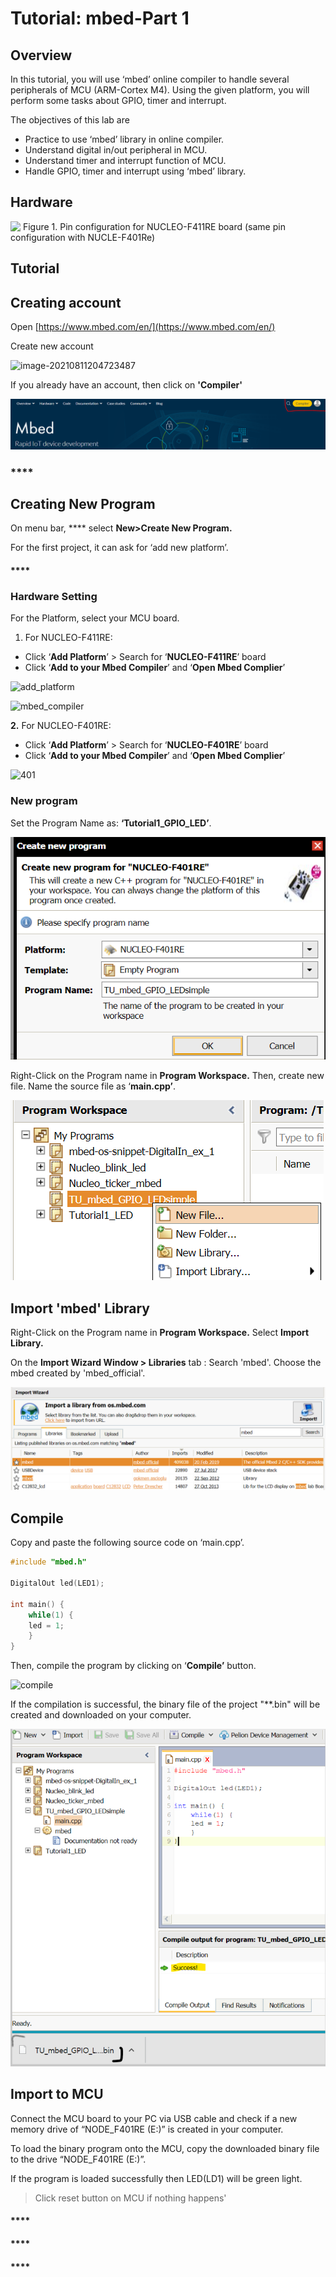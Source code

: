 # Tutorial: mbed-Part 1

## Overview

In this tutorial, you will use ‘mbed’ online compiler to handle several peripherals of MCU (ARM-Cortex M4). Using the given platform, you will perform some tasks about GPIO, timer and interrupt.

The objectives of this lab are

* Practice to use ‘mbed’ library in online compiler.
* Understand digital in/out peripheral in MCU.
* Understand timer and interrupt function of MCU.
* Handle GPIO, timer and interrupt using ‘mbed’ library.

## Hardware

![​ Figure 1. Pin configuration for NUCLEO-F411RE board (same pin configuration with NUCLE-F401Re)](https://user-images.githubusercontent.com/79825525/129155781-83639c1d-bb1f-4cc9-b3d5-3a080426d382.jpg)

## Tutorial

## Creating account

Open [https://www.mbed.com/en/](https://www.mbed.com/en/)

Create new account

![image-20210811204723487](https://user-images.githubusercontent.com/79825525/129155672-82f51b2d-1bdd-4016-a4f6-3ffd60923ec9.png)

If you already have an account, then click on **'Compiler'**

![](<../../.gitbook/assets/image (17).png>)

### \*\*\*\*

## **Creating New Program**

On menu bar, \*\*\*\* select **New>Create New Program.**

For the first project, it can ask for ‘add new platform’.

#### \*\*\*\*

### **Hardware Setting**

For the Platform, select your MCU board.

1. For NUCLEO-F411RE:

* Click ‘**Add Platform**’ > Search for ‘**NUCLEO-F411RE**’ board
* Click ‘**Add to your Mbed Compiler**’ and ‘**Open Mbed Complier**’

![add\_platform](https://user-images.githubusercontent.com/79825525/129156475-64577741-2f1d-4a5d-9872-d7a27abe9b8e.png)

![mbed\_compiler](https://user-images.githubusercontent.com/79825525/129157119-ac6bd034-428c-4981-80be-7b7b0cbbcd9c.png)

**2.** For NUCLEO-F401RE:

* Click ‘**Add Platform**’ > Search for ‘**NUCLEO-F401RE**’ board
* Click ‘**Add to your Mbed Compiler**’ and ‘**Open Mbed Complier**’

![401](https://user-images.githubusercontent.com/79825525/129155462-259c330a-493f-478f-a050-3acf474d7708.png)

### New program

Set the Program Name as: **‘Tutorial1\_GPIO\_LED’**.

![](<../../.gitbook/assets/image (2) (1) (1) (1) (1) (1) (1).png>)

Right-Click on the Program name in **Program Workspace.** Then, create new file. Name the source file as ‘**main.cpp’**.

![](<../../.gitbook/assets/image (22).png>)

## Import 'mbed' Library

Right-Click on the Program name in **Program Workspace.** Select **Import Library.**

On the **Import Wizard Window > Libraries** tab : Search 'mbed'. Choose the mbed created by 'mbed\_official'.

![](<../../.gitbook/assets/image (20).png>)

## Compile

Copy and paste the following source code on ‘main.cpp’.

```cpp
#include "mbed.h"

DigitalOut led(LED1);

int main() {
    while(1) {
    led = 1;
    }
}
```

Then, compile the program by clicking on ‘**Compile’** button.

![compile](https://user-images.githubusercontent.com/79825525/129156625-5a31b30a-51b4-4b34-b229-4c14fd642b29.png)

If the compilation is successful, the binary file of the project "\*\*.bin" will be created and downloaded on your computer.

![](<../../.gitbook/assets/image (21).png>)

## Import to MCU

Connect the MCU board to your PC via USB cable and check if a new memory drive of “NODE\_F401RE (E:)” is created in your computer.

To load the binary program onto the MCU, copy the downloaded binary file to the drive “NODE\_F401RE (E:)”.

If the program is loaded successfully then LED(LD1) will be green light.

> Click reset button on MCU if nothing happens'

#### \*\*\*\*

#### \*\*\*\*

#### \*\*\*\*
